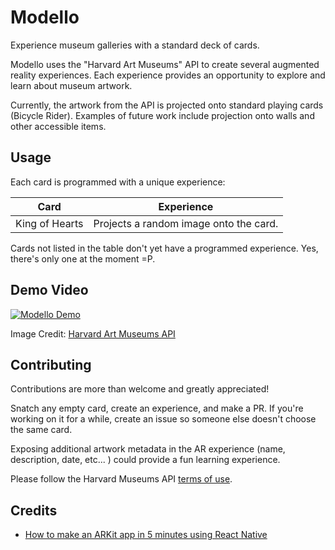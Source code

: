# Modello
Experience museum galleries with a standard deck of cards.

Modello uses the "Harvard Art Museums" API to create several augmented reality experiences.  Each experience provides an opportunity to explore and learn about museum artwork.  

Currently, the artwork from the API is projected onto standard playing cards (Bicycle Rider).  Examples of future work include projection onto walls and other accessible items.


## Usage
Each card is programmed with a unique experience:

| Card           | Experience                                         |
| ---------------|:--------------------------------------------------:|
| King of Hearts | Projects a random image onto the card.

Cards not listed in the table don't yet have a programmed experience.  Yes, there's only one at the moment =P.

## Demo Video
[![Modello Demo](https://img.youtube.com/vi/k3KcpzfS-uc/0.jpg)](https://www.youtube.com/watch?v=k3KcpzfS-uc&feature=youtu.be)

Image Credit:  [Harvard Art Museums API](https://nrs.harvard.edu/urn-3:HUAM:DDC110756_dynmc)

## Contributing
Contributions are more than welcome and greatly appreciated!

Snatch any empty card, create an experience, and make a PR.  If you're working on it for a while, create an issue so someone else doesn't choose the same card.

Exposing additional artwork metadata in the AR experience (name, description, date, etc... ) could provide a fun learning experience.

Please follow the Harvard Museums API [terms of use](https://github.com/harvardartmuseums/api-docs).

## Credits
-  [How to make an ARKit app in 5 minutes using React Native](https://medium.com/@HippoAR/how-to-make-your-own-arkit-app-in-5-minutes-using-react-native-9d7ce109a4c2) 

